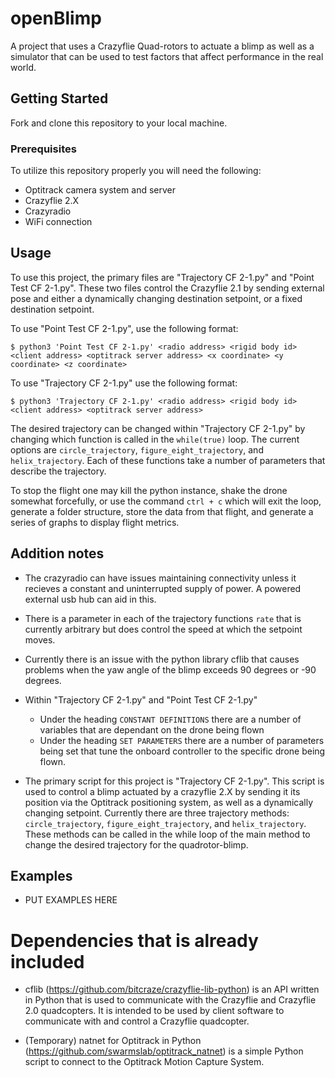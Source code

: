 # openBlimp
A project that uses a Crazyflie Quad-rotors to actuate a blimp as well as a simulator that can be used to test factors that affect performance in the real world. 

## Getting Started
Fork and clone this repository to your local machine. 

### Prerequisites

To utilize this repository properly you will need the following:
- Optitrack camera system and server
- Crazyflie 2.X
- Crazyradio
- WiFi connection

## Usage
To use this project, the primary files are "Trajectory CF 2-1.py" and "Point Test CF 2-1.py". These two files control the Crazyflie 2.1 by sending external pose and either a dynamically changing destination setpoint, or a fixed destination setpoint.

To use "Point Test CF 2-1.py", use the following format:
```
$ python3 'Point Test CF 2-1.py' <radio address> <rigid body id> <client address> <optitrack server address> <x coordinate> <y coordinate> <z coordinate>
```
To use "Trajectory CF 2-1.py" use the following format:
```
$ python3 'Trajectory CF 2-1.py' <radio address> <rigid body id> <client address> <optitrack server address>
```
The desired trajectory can be changed within "Trajectory CF 2-1.py" by changing which function is called in the `while(true)` loop. The current options are `circle_trajectory`, `figure_eight_trajectory`, and `helix_trajectory`. Each of these functions take a number of parameters that describe the trajectory.

To stop the flight one may kill the python instance, shake the drone somewhat forcefully, or use the command `ctrl + c` which will exit the loop, generate a folder structure, store the data from that flight, and generate a series of graphs to display flight metrics.

## Addition notes
- The crazyradio can have issues maintaining connectivity unless it recieves a constant and uninterrupted supply of power. A powered external usb hub can aid in this.
- There is a parameter in each of the trajectory functions `rate` that is currently arbitrary but does control the speed at which the setpoint moves.
- Currently there is an issue with the python library cflib that causes problems when the yaw angle of the blimp exceeds 90 degrees or -90 degrees.
- Within "Trajectory CF 2-1.py" and "Point Test CF 2-1.py"
    - Under the heading `CONSTANT DEFINITIONS` there are a number of variables that are dependant on the drone being flown
    - Under the heading `SET PARAMETERS` there are a number of parameters being set that tune the onboard controller to the specific drone being flown.



- The primary script for this project is "Trajectory CF 2-1.py". This script is used to control a blimp actuated by a crazyflie 2.X by sending it its position via the Optitrack positioning system, as well as a dynamically changing setpoint. Currently there are three trajectory methods: `circle_trajectory`, `figure_eight_trajectory`, and `helix_trajectory`. These methods can be called in the while loop of the main method to change the desired trajectory for the quadrotor-blimp.


## Examples
- PUT EXAMPLES HERE

# Dependencies that is already included
- cflib (https://github.com/bitcraze/crazyflie-lib-python) is an API written in Python that is used to communicate with the Crazyflie
and Crazyflie 2.0 quadcopters. It is intended to be used by client software to
communicate with and control a Crazyflie quadcopter. 

- (Temporary) natnet for Optitrack in Python (https://github.com/swarmslab/optitrack_natnet) is a simple Python script to connect to the Optitrack Motion Capture System.
